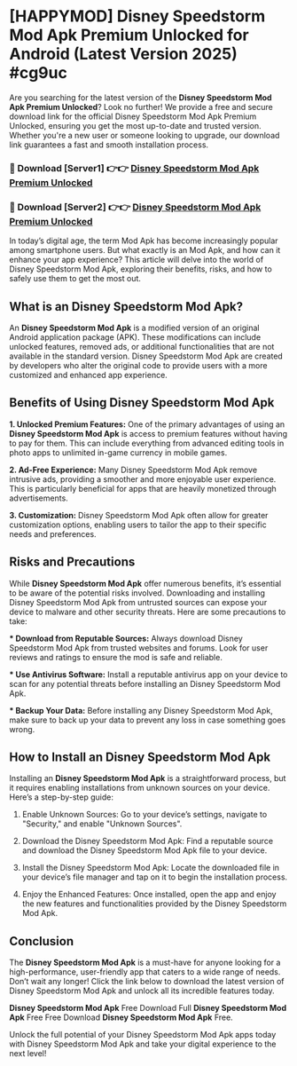 # [HAPPYMOD] Disney Speedstorm Mod Apk Premium Unlocked for Android (Latest Version 2025) #cg9uc

Are you searching for the latest version of the <strong>Disney Speedstorm Mod Apk Premium Unlocked</strong>? Look no further! We provide a free and secure download link for the official Disney Speedstorm Mod Apk Premium Unlocked, ensuring you get the most up-to-date and trusted version. Whether you're a new user or someone looking to upgrade, our download link guarantees a fast and smooth installation process.


<h3>🔴 Download [Server1] 👉👉 <a href="https://appsnew.pages.dev?q=Disney+Speedstorm+Mod+Apk">Disney Speedstorm Mod Apk Premium Unlocked</a></h3>

<h3>🔴 Download [Server2] 👉👉 <a href="https://appsnew.pages.dev?q=Disney+Speedstorm+Mod+Apk">Disney Speedstorm Mod Apk Premium Unlocked</a></h3>


In today’s digital age, the term Mod Apk has become increasingly popular among smartphone users. But what exactly is an Mod Apk, and how can it enhance your app experience? This article will delve into the world of Disney Speedstorm Mod Apk, exploring their benefits, risks, and how to safely use them to get the most out.


<h2>What is an Disney Speedstorm Mod Apk?</h2>

An <strong>Disney Speedstorm Mod Apk</strong> is a modified version of an original Android application package (APK). These modifications can include unlocked features, removed ads, or additional functionalities that are not available in the standard version. Disney Speedstorm Mod Apk are created by developers who alter the original code to provide users with a more customized and enhanced app experience.


<h2>Benefits of Using Disney Speedstorm Mod Apk</h2>

<strong> 1. Unlocked Premium Features:</strong> One of the primary advantages of using an <strong>Disney Speedstorm Mod Apk</strong> is access to premium features without having to pay for them. This can include everything from advanced editing tools in photo apps to unlimited in-game currency in mobile games.

<strong> 2. Ad-Free Experience:</strong> Many Disney Speedstorm Mod Apk remove intrusive ads, providing a smoother and more enjoyable user experience. This is particularly beneficial for apps that are heavily monetized through advertisements.

<strong> 3. Customization:</strong> Disney Speedstorm Mod Apk often allow for greater customization options, enabling users to tailor the app to their specific needs and preferences.


<h2>Risks and Precautions</h2>

While <strong>Disney Speedstorm Mod Apk</strong> offer numerous benefits, it’s essential to be aware of the potential risks involved. Downloading and installing Disney Speedstorm Mod Apk from untrusted sources can expose your device to malware and other security threats. Here are some precautions to take:

<strong> * Download from Reputable Sources:</strong> Always download Disney Speedstorm Mod Apk from trusted websites and forums. Look for user reviews and ratings to ensure the mod is safe and reliable.

<strong> * Use Antivirus Software:</strong> Install a reputable antivirus app on your device to scan for any potential threats before installing an Disney Speedstorm Mod Apk.

<strong> * Backup Your Data:</strong> Before installing any Disney Speedstorm Mod Apk, make sure to back up your data to prevent any loss in case something goes wrong.


<h2>How to Install an Disney Speedstorm Mod Apk</h2>

Installing an <strong>Disney Speedstorm Mod Apk</strong> is a straightforward process, but it requires enabling installations from unknown sources on your device. Here’s a step-by-step guide:

 1. Enable Unknown Sources: Go to your device’s settings, navigate to "Security," and enable "Unknown Sources".

 2. Download the Disney Speedstorm Mod Apk: Find a reputable source and download the Disney Speedstorm Mod Apk file to your device.

 3. Install the Disney Speedstorm Mod Apk: Locate the downloaded file in your device’s file manager and tap on it to begin the installation process.

 4. Enjoy the Enhanced Features: Once installed, open the app and enjoy the new features and functionalities provided by the Disney Speedstorm Mod Apk.


<h2><strong>Conclusion</strong></h2>

The <strong>Disney Speedstorm Mod Apk</strong> is a must-have for anyone looking for a high-performance, user-friendly app that caters to a wide range of needs. Don’t wait any longer! Click the link below to download the latest version of Disney Speedstorm Mod Apk and unlock all its incredible features today.

<strong>Disney Speedstorm Mod Apk</strong> Free Download Full <strong>Disney Speedstorm Mod Apk</strong> Free Free Download <strong>Disney Speedstorm Mod Apk</strong> Free.

Unlock the full potential of your Disney Speedstorm Mod Apk apps today with Disney Speedstorm Mod Apk and take your digital experience to the next level!